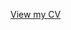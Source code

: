 [View my CV](https://chemical-source-e53.notion.site/Mino-Tiana-RAMAHENINA-1e58a0e97b828048a00ed9a24cb444c5?pvs=4)